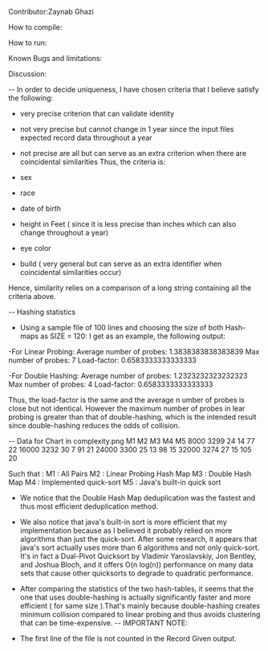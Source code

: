 Contributor:Zaynab Ghazi

How to compile:

How to run:

Known Bugs and limitations:

Discussion:

-- In order to decide uniqueness, I have chosen criteria that I believe satisfy the following:
* very precise criterion that can validate identity
* not very precise but cannot change in 1 year since the input files expected record data throughout a year
* not precise are all but can serve as an extra criterion when there are coincidental similarities
Thus, the criteria is:

* sex
* race
* date of birth
* height in Feet ( since it is less precise than inches which can also change throughout a year)
* eye color
* build ( very general but can serve as an extra identifier when coincidental similarities occur)


Hence, similarity relies on a comparison of a long string containing all the criteria above.



-- Hashing statistics
* Using a sample file of 100 lines and choosing the size of both Hash-maps as SIZE = 120:
I get as an example, the following output:

-For Linear Probing:
Average number of probes:  1.3838383838383839
Max number of probes: 7
Load-factor: 0.6583333333333333

-For Double Hashing:
Average number of probes:  1.2323232323232323
Max number of probes: 4
Load-factor: 0.6583333333333333

Thus, the load-factor is the same and the average n umber of probes is close but not identical. However the maximum number of probes in lear probing is greater than that of double-hashing, which is the intended result since double-hashing reduces the odds of collision.

-- Data for Chart in complexity.png
	M1      M2      M3      M4      M5
8000	3299	24	14	77	22
16000	3232	30	7	91	21
24000	3300	25	13	98	15
32000	3274	27	15	105	20

Such that :
M1 : All Pairs
M2 : Linear Probing Hash Map
M3 : Double Hash Map
M4 : Implemented quick-sort
M5 : Java's built-in quick sort

* We notice that the Double Hash Map deduplication was the fastest and thus most efficient deduplication method.

* We also notice that java's built-in sort is more efficient that my implementation because as I believed it probably relied on more algorithms than just the quick-sort. After some research, it appears that java's sort actually uses more than 6 algorithms and not only quick-sort. It's in fact a Dual-Pivot Quicksort by Vladimir Yaroslavskiy, Jon Bentley, and Joshua Bloch, and it offers O(n log(n)) performance on many data sets that cause other  quicksorts to degrade to quadratic performance.

* After comparing the statistics of the two hash-tables, it seems that the one that uses double-hashing is actually significantly faster and more efficient ( for same size ).That's mainly because double-hashing creates minimum collision compared to linear probing and thus avoids clustering that can be time-expensive. 
-- IMPORTANT NOTE:
- The first line of the file is not counted in the Record Given output.

